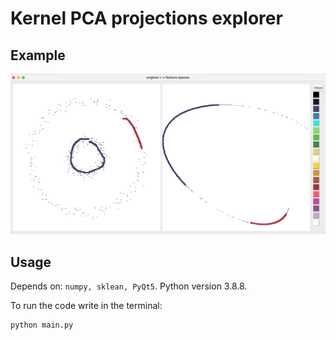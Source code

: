 # Kernel PCA projections explorer

## Example

![alt text](example.png)

## Usage

Depends on: `numpy, sklean, PyQt5`. Python version 3.8.8.

To run the code write in the terminal:
```bash
python main.py
```
